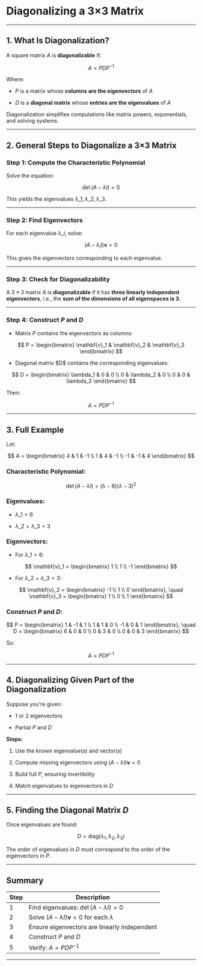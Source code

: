 #  Diagonalizing a 3×3 Matrix

---

## 1. What Is Diagonalization?

A square matrix $A$ is **diagonalizable** if:

$$
A = P D P^{-1}
$$

Where:

* $P$ is a matrix whose **columns are the eigenvectors** of $A$


* $D$ is a **diagonal matrix** whose **entries are the eigenvalues** of $A$


Diagonalization simplifies computations like matrix powers, exponentials, and solving systems.

---

## 2. General Steps to Diagonalize a 3×3 Matrix

### Step 1: Compute the Characteristic Polynomial

Solve the equation:

$$
\det(A - \lambda I) = 0
$$

This yields the eigenvalues $`\lambda\_1, \lambda\_2, \lambda\_3`$.

---

### Step 2: Find Eigenvectors

For each eigenvalue $`\lambda\_i`$, solve:

$$
(A - \lambda_i I)\mathbf{v} = 0
$$

This gives the eigenvectors corresponding to each eigenvalue.

---

### Step 3: Check for Diagonalizability

A $`3 \times 3`$ matrix $A$ is **diagonalizable** if it has **three linearly independent eigenvectors**, i.e., the **sum of the dimensions of all eigenspaces is 3**.

---

### Step 4: Construct $P$ and $D$

* Matrix $P$ contains the eigenvectors as columns:


$$
P = \begin{bmatrix} \mathbf{v}_1 & \mathbf{v}_2 & \mathbf{v}_3 \end{bmatrix}
$$

* Diagonal matrix \$D\$ contains the corresponding eigenvalues:

$$
D = \begin{bmatrix}
\lambda_1 & 0 & 0 \\
0 & \lambda_2 & 0 \\
0 & 0 & \lambda_3
\end{bmatrix}
$$

Then:

$$
A = P D P^{-1}
$$

---

## 3. Full Example

Let:

$$
A = \begin{bmatrix}
4 & 1 & -1 \\
1 & 4 & -1 \\
-1 & -1 & 4
\end{bmatrix}
$$

### Characteristic Polynomial:

$$
\det(A - \lambda I) = (\lambda - 6)(\lambda - 3)^2
$$

### Eigenvalues:

* $`\lambda\_1 = 6`$


* $`\lambda\_2 = \lambda\_3 = 3`$

### Eigenvectors:

* For $`\lambda\_1 = 6`$:

$$
\mathbf{v}_1 = \begin{bmatrix} 1 \\ 1 \\ -1 \end{bmatrix}
$$

* For $`\lambda\_2 = \lambda\_3 = 3`$:

$$
\mathbf{v}_2 = \begin{bmatrix} -1 \\ 1 \\ 0 \end{bmatrix}, \quad
\mathbf{v}_3 = \begin{bmatrix} 1 \\ 0 \\ 1 \end{bmatrix}
$$

### Construct $P$ and $D$:

$$
P = \begin{bmatrix}
1 & -1 & 1 \\
1 & 1 & 0 \\
-1 & 0 & 1
\end{bmatrix}, \quad
D = \begin{bmatrix}
6 & 0 & 0 \\
0 & 3 & 0 \\
0 & 0 & 3
\end{bmatrix}
$$

So:

$$
A = P D P^{-1}
$$

---

## 4. Diagonalizing Given Part of the Diagonalization

Suppose you're given:

* 1 or 2 eigenvectors


* Partial $`P`$ and $`D`$



**Steps:**

1. Use the known eigenvalue(s) and vector(s)


2. Compute missing eigenvectors using $`(A - \lambda I)\mathbf{v} = 0`$


3. Build full $P$, ensuring invertibility


4. Match eigenvalues to eigenvectors in $D$

---

## 5. Finding the Diagonal Matrix $D$

Once eigenvalues are found:

$$
D = \text{diag}(\lambda_1, \lambda_2, \lambda_3)
$$

The order of eigenvalues in $D$ must correspond to the order of the eigenvectors in $P$.

---

##  Summary

| Step | Description                                                  |
| ---- |--------------------------------------------------------------|
| 1    | Find eigenvalues: $`\det(A - \lambda I) = 0`$                |
| 2    | Solve $`(A - \lambda I)\mathbf{v} = 0`$ for each $`\lambda`$ |
| 3    | Ensure eigenvectors are linearly independent                 |
| 4    | Construct $P$ and $D$                                        |
| 5    | Verify: $`A = P D P^{-1}`$                                   |

---
